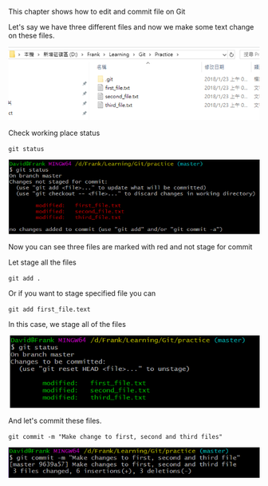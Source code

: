 This chapter shows how to edit and commit file on Git

Let's say we have three different files and now we make some text change on these files.

![](/assets/file)

Check working place status

`git status`

![](/assets/checkStatus)

Now you can see three files are marked with red and not stage for commit

Let stage all the files

`git add .`

Or if you want to stage specified file you can

`git add first_file.text`

In this case, we stage all of the files

![](/assets/stageAll)

And let's commit these files.

`git commit -m "Make change to first, second and third files"`

![](/assets/commitAll)







